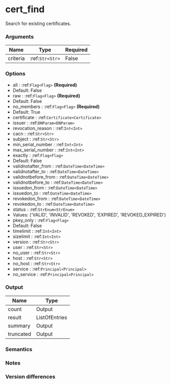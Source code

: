 [//]: # (THE CONTENT BELOW IS GENERATED. DO NOT EDIT.)
# cert_find
Search for existing certificates.

### Arguments
|Name|Type|Required
|-|-|-
|criteria|:ref:`Str<Str>`|False

### Options
* all : :ref:`Flag<Flag>` **(Required)**
 * Default: False
* raw : :ref:`Flag<Flag>` **(Required)**
 * Default: False
* no_members : :ref:`Flag<Flag>` **(Required)**
 * Default: True
* certificate : :ref:`Certificate<Certificate>`
* issuer : :ref:`DNParam<DNParam>`
* revocation_reason : :ref:`Int<Int>`
* cacn : :ref:`Str<Str>`
* subject : :ref:`Str<Str>`
* min_serial_number : :ref:`Int<Int>`
* max_serial_number : :ref:`Int<Int>`
* exactly : :ref:`Flag<Flag>`
 * Default: False
* validnotafter_from : :ref:`DateTime<DateTime>`
* validnotafter_to : :ref:`DateTime<DateTime>`
* validnotbefore_from : :ref:`DateTime<DateTime>`
* validnotbefore_to : :ref:`DateTime<DateTime>`
* issuedon_from : :ref:`DateTime<DateTime>`
* issuedon_to : :ref:`DateTime<DateTime>`
* revokedon_from : :ref:`DateTime<DateTime>`
* revokedon_to : :ref:`DateTime<DateTime>`
* status : :ref:`StrEnum<StrEnum>`
 * Values: ('VALID', 'INVALID', 'REVOKED', 'EXPIRED', 'REVOKED_EXPIRED')
* pkey_only : :ref:`Flag<Flag>`
 * Default: False
* timelimit : :ref:`Int<Int>`
* sizelimit : :ref:`Int<Int>`
* version : :ref:`Str<Str>`
* user : :ref:`Str<Str>`
* no_user : :ref:`Str<Str>`
* host : :ref:`Str<Str>`
* no_host : :ref:`Str<Str>`
* service : :ref:`Principal<Principal>`
* no_service : :ref:`Principal<Principal>`

### Output
|Name|Type
|-|-
|count|Output
|result|ListOfEntries
|summary|Output
|truncated|Output

[//]: # (ADD YOUR NOTES BELOW. THESE WILL BE PICKED EVERY TIME THE DOCS ARE REGENERATED. //end)
### Semantics

### Notes

### Version differences